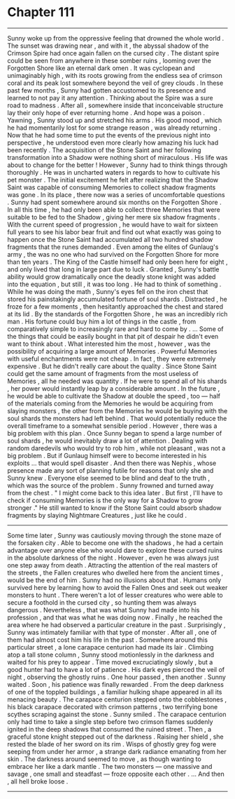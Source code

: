 
# Chapter 111


---

Sunny woke up from the oppressive feeling that drowned the whole world . The sunset was drawing near , and with it , the abyssal shadow of the Crimson Spire had once again fallen on the cursed city .
The distant spire could be seen from anywhere in these somber ruins , looming over the Forgotten Shore like an eternal dark omen . It was cyclopean and unimaginably high , with its roots growing from the endless sea of crimson coral and its peak lost somewhere beyond the veil of grey clouds .
In these past few months , Sunny had gotten accustomed to its presence and learned to not pay it any attention . Thinking about the Spire was a sure road to madness .
After all , somewhere inside that inconceivable structure lay their only hope of ever returning home .
And hope was a poison .
Yawning , Sunny stood up and stretched his arms . His good mood , which he had momentarily lost for some strange reason , was already returning .
Now that he had some time to put the events of the previous night into perspective , he understood even more clearly how amazing his luck had been recently . The acquisition of the Stone Saint and her following transformation into a Shadow were nothing short of miraculous .
His life was about to change for the better !
However , Sunny had to think things through thoroughly . He was in uncharted waters in regards to how to cultivate his pet monster .
The initial excitement he felt after realizing that the Shadow Saint was capable of consuming Memories to collect shadow fragments was gone . In its place , there now was a series of uncomfortable questions .
Sunny had spent somewhere around six months on the Forgotten Shore . In all this time , he had only been able to collect three Memories that were suitable to be fed to the Shadow , giving her mere six shadow fragments .
With the current speed of progression , he would have to wait for sixteen full years to see his labor bear fruit and find out what exactly was going to happen once the Stone Saint had accumulated all two hundred shadow fragments that the runes demanded .
Even among the elites of Gunlaug's army , the was no one who had survived on the Forgotten Shore for more than ten years . The King of the Castle himself had only been here for eight , and only lived that long in large part due to luck .
Granted , Sunny's battle ability would grow dramatically once the deadly stone knight was added into the equation , but still , it was too long . He had to think of something .
While he was doing the math , Sunny's eyes fell on the iron chest that stored his painstakingly accumulated fortune of soul shards . Distracted , he froze for a few moments , then hesitantly approached the chest and stared at its lid .
By the standards of the Forgotten Shore , he was an incredibly rich man . His fortune could buy him a lot of things in the castle , from comparatively simple to increasingly rare and hard to come by .
… Some of the things that could be easily bought in that pit of despair he didn't even want to think about .
What interested him the most , however , was the possibility of acquiring a large amount of Memories . Powerful Memories with useful enchantments were not cheap . In fact , they were extremely expensive . But he didn't really care about the quality .
Since Stone Saint could get the same amount of fragments from the most useless of Memories , all he needed was quantity .
If he were to spend all of his shards , her power would instantly leap by a considerable amount . In the future , he would be able to cultivate the Shadow at double the speed , too — half of the materials coming from the Memories he would be acquiring from slaying monsters , the other from the Memories he would be buying with the soul shards the monsters had left behind . That would potentially reduce the overall timeframe to a somewhat sensible period .
However , there was a big problem with this plan .
Once Sunny began to spend a large number of soul shards , he would inevitably draw a lot of attention . Dealing with random daredevils who would try to rob him , while not pleasant , was not a big problem . But if Gunlaug himself were to become interested in his exploits … that would spell disaster .
And then there was Nephis , whose presence made any sort of planning futile for reasons that only she and Sunny knew .
Everyone else seemed to be blind and deaf to the truth , which was the source of the problem .
Sunny frowned and turned away from the chest .
" I might come back to this idea later . But first , I'll have to check if consuming Memories is the only way for a Shadow to grow stronger ."
He still wanted to know if the Stone Saint could absorb shadow fragments by slaying Nightmare Creatures , just like he could .
***
Some time later , Sunny was cautiously moving through the stone maze of the forsaken city . Able to become one with the shadows , he had a certain advantage over anyone else who would dare to explore these cursed ruins in the absolute darkness of the night . However , even he was always just one step away from death .
Attracting the attention of the real masters of the streets , the Fallen creatures who dwelled here from the ancient times , would be the end of him . Sunny had no illusions about that .
Humans only survived here by learning how to avoid the Fallen Ones and seek out weaker monsters to hunt . There weren't a lot of lesser creatures who were able to secure a foothold in the cursed city , so hunting them was always dangerous .
Nevertheless , that was what Sunny had made into his profession , and that was what he was doing now .
Finally , he reached the area where he had observed a particular creature in the past . Surprisingly , Sunny was intimately familiar with that type of monster .
After all , one of them had almost cost him his life in the past .
Somewhere around this particular street , a lone carapace centurion had made its lair .
Climbing atop a tall stone column , Sunny stood motionlessly in the darkness and waited for his prey to appear . Time moved excruciatingly slowly , but a good hunter had to have a lot of patience . His dark eyes pierced the veil of night , observing the ghostly ruins .
One hour passed , then another . Sunny waited .
Soon , his patience was finally rewarded .
From the deep darkness of one of the toppled buildings , a familiar hulking shape appeared in all its menacing beauty . The carapace centurion stepped onto the cobblestones , his black carapace decorated with crimson patterns , two terrifying bone scythes scraping against the stone .
Sunny smiled .
The carapace centurion only had time to take a single step before two crimson flames suddenly ignited in the deep shadows that consumed the ruined street .
Then , a graceful stone knight stepped out of the darkness . Raising her shield , she rested the blade of her sword on its rim . Wisps of ghostly grey fog were seeping from under her armor , a strange dark radiance emanating from her skin . The darkness around seemed to move , as though wanting to embrace her like a dark mantle .
The two monsters — one massive and savage , one small and steadfast — froze opposite each other .
… And then , all hell broke loose .

---

